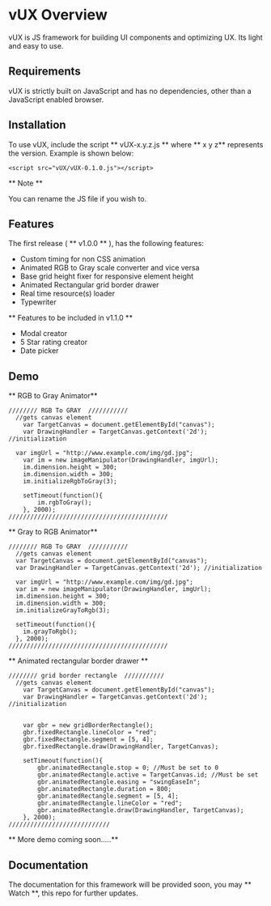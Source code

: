 # vUX Overview
vUX is JS framework for building UI components and optimizing UX. Its light and easy to use.

## Requirements

vUX is strictly built on JavaScript and has no dependencies, other than a JavaScript enabled browser.

## Installation

To use vUX, include the script ** vUX-x.y.z.js ** where ** x y z** represents the version. Example is shown below:

    <script src="vUX/vUX-0.1.0.js"></script>

** Note **

You can rename the JS file if you wish to.

## Features
The first release ( ** v1.0.0 ** ), has the following features:
- Custom timing for non CSS animation
- Animated RGB to Gray scale converter and vice versa
- Base grid height fixer for responsive element height
- Animated Rectangular grid border drawer
- Real time resource(s) loader
- Typewriter

** Features to be included in v1.1.0 **

- Modal creator
- 5 Star rating creator
- Date picker

## Demo
** RGB to Gray Animator**

    //////// RGB To GRAY  ///////////
      //gets canvas element
    	var TargetCanvas = document.getElementById("canvas");
    	var DrawingHandler = TargetCanvas.getContext('2d'); //initialization

      var imgUrl = "http://www.example.com/img/gd.jpg";
    	var im = new imageManipulator(DrawingHandler, imgUrl);
    	im.dimension.height = 300;
    	im.dimension.width = 300;
    	im.initializeRgbToGray(3);

    	setTimeout(function(){
    		im.rgbToGray();
    	}, 2000);
    ////////////////////////////////////////////


** Gray to RGB Animator**

    //////// RGB To GRAY  ///////////
      //gets canvas element
      var TargetCanvas = document.getElementById("canvas");
      var DrawingHandler = TargetCanvas.getContext('2d'); //initialization

      var imgUrl = "http://www.example.com/img/gd.jpg";
      var im = new imageManipulator(DrawingHandler, imgUrl);
      im.dimension.height = 300;
      im.dimension.width = 300;
      im.initializeGrayToRgb(3);

      setTimeout(function(){
      	im.grayToRgb();
      }, 2000);
    ////////////////////////////////////////////

** Animated rectangular border drawer **

    //////// grid border rectangle  ///////////
      //gets canvas element
    	var TargetCanvas = document.getElementById("canvas");
    	var DrawingHandler = TargetCanvas.getContext('2d'); //initialization


    	var gbr = new gridBorderRectangle();
    	gbr.fixedRectangle.lineColor = "red";
    	gbr.fixedRectangle.segment = [5, 4];
    	gbr.fixedRectangle.draw(DrawingHandler, TargetCanvas);

    	setTimeout(function(){
    		gbr.animatedRectangle.stop = 0; //Must be set to 0
    		gbr.animatedRectangle.active = TargetCanvas.id; //Must be set
    		gbr.animatedRectangle.easing = "swingEaseIn";
    		gbr.animatedRectangle.duration = 800;
    		gbr.animatedRectangle.segment = [5, 4];
    		gbr.animatedRectangle.lineColor = "red";
    		gbr.animatedRectangle.draw(DrawingHandler, TargetCanvas);
    	}, 2000);
    ////////////////////////////


** More demo coming soon.....**

## Documentation ##

The documentation for this framework will be provided soon, you may ** Watch **, this repo for further updates.
